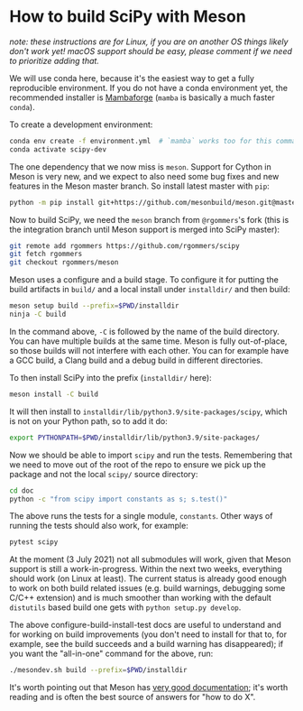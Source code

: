 # How to build SciPy with Meson

_note: these instructions are for Linux, if you are on another OS things likely
don't work yet! macOS support should be easy, please comment if we need to
prioritize adding that._

We will use conda here, because it's the easiest way to get a fully
reproducible environment. If you do not have a conda environment yet, the
recommended installer is
[Mambaforge](https://github.com/conda-forge/miniforge#mambaforge) (`mamba` is
basically a much faster `conda`).

To create a development environment:
```bash
conda env create -f environment.yml  # `mamba` works too for this command
conda activate scipy-dev
```

The one dependency that we now miss is `meson`. Support for Cython in Meson is
very new, and we expect to also need some bug fixes and new features in the
Meson master branch. So install latest master with `pip`:
```bash
python -m pip install git+https://github.com/mesonbuild/meson.git@master
```

Now to build SciPy, we need the `meson` branch from `@rgommers`'s fork (this is
the integration branch until Meson support is merged into SciPy master):
```bash
git remote add rgommers https://github.com/rgommers/scipy
git fetch rgommers
git checkout rgommers/meson
```

Meson uses a configure and a build stage. To configure it for putting the build
artifacts in `build/` and a local install under `installdir/` and then build:
```bash
meson setup build --prefix=$PWD/installdir
ninja -C build
```
In the command above, `-C` is followed by the name of the build directory. You
can have multiple builds at the same time. Meson is fully out-of-place, so
those builds will not interfere with each other. You can for example have a GCC
build, a Clang build and a debug build in different directories.

To then install SciPy into the prefix (`installdir/` here):
```bash
meson install -C build
```
It will then install to `installdir/lib/python3.9/site-packages/scipy`, which
is not on your Python path, so to add it do:
```bash
export PYTHONPATH=$PWD/installdir/lib/python3.9/site-packages/
```

Now we should be able to import `scipy` and run the tests. Remembering that we
need to move out of the root of the repo to ensure we pick up the package and
not the local `scipy/` source directory:
```bash
cd doc
python -c "from scipy import constants as s; s.test()"
```
The above runs the tests for a single module, `constants`. Other ways of
running the tests should also work, for example:
```bash
pytest scipy
```

At the moment (3 July 2021) not all submodules will work, given that Meson
support is still a work-in-progress. Within the next two weeks, everything
should work (on Linux at least). The current status is already good enough to
work on both build related issues (e.g. build warnings, debugging some C/C++
extension) and is much smoother than working with the default `distutils` based
build one gets with `python setup.py develop`.

The above configure-build-install-test docs are useful to understand and for
working on build improvements (you don't need to install for that to, for
example, see the build succeeds and a build warning has disappeared); if you
want the "all-in-one" command for the above, run:
```bash
./mesondev.sh build --prefix=$PWD/installdir
```

It's worth pointing out that Meson has [very good documentation](https://mesonbuild.com/);
it's worth reading and is often the best source of answers for "how to do X".

